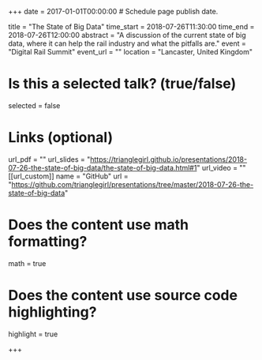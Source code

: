 +++
date = 2017-01-01T00:00:00  # Schedule page publish date.

title = "The State of Big Data"
time_start = 2018-07-26T11:30:00
time_end = 2018-07-26T12:00:00
abstract = "A discussion of the current state of big data, where it can help the rail industry and what the pitfalls are."
event = "Digital Rail Summit"
event_url = ""
location = "Lancaster, United Kingdom"

# Is this a selected talk? (true/false)
selected = false

# Links (optional)
url_pdf = ""
url_slides = "https://trianglegirl.github.io/presentations/2018-07-26-the-state-of-big-data/the-state-of-big-data.html#1"
url_video = ""
[[url_custom]]
    name = "GitHub"
    url = "https://github.com/trianglegirl/presentations/tree/master/2018-07-26-the-state-of-big-data"
    
# Does the content use math formatting?
math = true

# Does the content use source code highlighting?
highlight = true

+++
